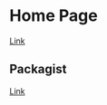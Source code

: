 # Home Page
[Link](https://reiterus.github.io)

## Packagist
[Link](https://packagist.org/users/reiterus/packages/)

